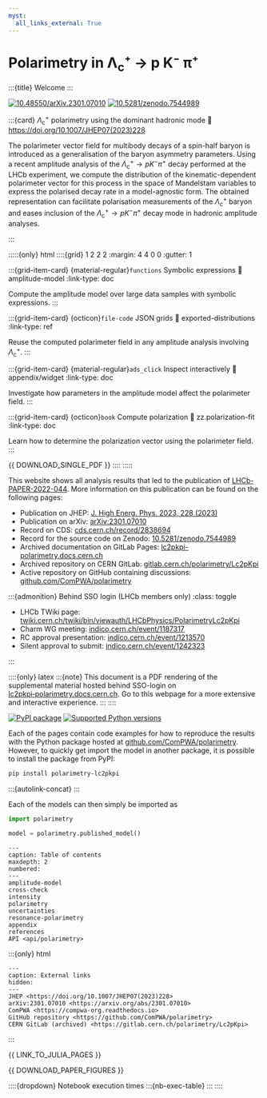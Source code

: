 ```yaml
---
myst:
  all_links_external: True
---
```


# Polarimetry in Λ<sub>c</sub>⁺&nbsp;→&nbsp;p&nbsp;K⁻&nbsp;π⁺

:::{title} Welcome
:::

[![10.48550/arXiv.2301.07010](https://zenodo.org/badge/doi/10.48550/arXiv.2301.07010.svg)](https://doi.org/10.48550/arXiv.2301.07010)
[![10.5281/zenodo.7544989](https://zenodo.org/badge/doi/10.5281/zenodo.7544989.svg)](https://doi.org/10.5281/zenodo.7544989)

<!-- cspell:disable -->

:::{card} $\Lambda^+_\mathrm{c}$ polarimetry using the dominant hadronic mode
:link: https://doi.org/10.1007/JHEP07(2023)228

The polarimeter vector field for multibody decays of a spin-half baryon is introduced as a generalisation of the baryon asymmetry parameters. Using a recent amplitude analysis of the $\Lambda^+_\mathrm{c} \to p K^- \pi^+$ decay performed at the LHCb experiment, we compute the distribution of the kinematic-dependent polarimeter vector for this process in the space of Mandelstam variables to express the polarised decay rate in a model-agnostic form. The obtained representation can facilitate polarisation measurements of the $\Lambda^+_\mathrm{c}$ baryon and eases inclusion of the $\Lambda^+_\mathrm{c} \to p K^- \pi^+$ decay mode in hadronic amplitude analyses.

<!-- cspell:enable -->

:::

:::::{only} html
::::{grid} 1 2 2 2
:margin: 4 4 0 0
:gutter: 1

:::{grid-item-card} {material-regular}`functions` Symbolic expressions
:link: amplitude-model
:link-type: doc

Compute the amplitude model over large data samples with symbolic expressions.
:::

:::{grid-item-card} {octicon}`file-code` JSON grids
:link: exported-distributions
:link-type: ref

Reuse the computed polarimeter field in any amplitude analysis involving $\Lambda_\mathrm{c}^+$.
:::

:::{grid-item-card} {material-regular}`ads_click` Inspect interactively
:link: appendix/widget
:link-type: doc

Investigate how parameters in the amplitude model affect the polarimeter field.
:::

:::{grid-item-card} {octicon}`book` Compute polarization
:link: zz.polarization-fit
:link-type: doc

Learn how to determine the polarization vector using the polarimeter field.
:::

{{ DOWNLOAD_SINGLE_PDF }}
::::
:::::

This website shows all analysis results that led to the publication of [LHCb-PAPER-2022-044](https://cds.cern.ch/record/2838694). More information on this publication can be found on the following pages:

- Publication on JHEP: [J. High Energ. Phys. 2023, 228 (2023)](<https://doi.org/10.1007/JHEP07(2023)228>)
  <!-- cspell:ignore Energ -->
- Publication on arXiv: [arXiv:2301.07010](https://arxiv.org/abs/2301.07010)
- Record on CDS: [cds.cern.ch/record/2838694](https://cds.cern.ch/record/2838694)
- Record for the source code on Zenodo: [10.5281/zenodo.7544989](https://doi.org/10.5281/zenodo.7544989)
- Archived documentation on GitLab Pages: [lc2pkpi-polarimetry.docs.cern.ch](https://lc2pkpi-polarimetry.docs.cern.ch)
- Archived repository on CERN GitLab: [gitlab.cern.ch/polarimetry/Lc2pKpi](https://gitlab.cern.ch/polarimetry/Lc2pKpi)
- Active repository on GitHub containing discussions: [github.com/ComPWA/polarimetry](https://github.com/ComPWA/polarimetry)

:::{admonition} Behind SSO login (LHCb members only)
:class: toggle

- LHCb TWiki page: [twiki.cern.ch/twiki/bin/viewauth/LHCbPhysics/PolarimetryLc2pKpi](https://twiki.cern.ch/twiki/bin/viewauth/LHCbPhysics/PolarimetryLc2pKpi)
- Charm WG meeting: [indico.cern.ch/event/1187317](https://indico.cern.ch/event/1187317)
- RC approval presentation: [indico.cern.ch/event/1213570](https://indico.cern.ch/event/1213570)
- Silent approval to submit: [indico.cern.ch/event/1242323](https://indico.cern.ch/event/1242323)

:::

<!-- cspell:ignore lc2pkpi -->

::::{only} latex
:::{note}
This document is a PDF rendering of the supplemental material hosted behind SSO-login on [lc2pkpi‑polarimetry.docs.cern.ch](https://lc2pkpi-polarimetry.docs.cern.ch). Go to this webpage for a more extensive and interactive experience.
:::
::::

[![PyPI package](https://badge.fury.io/py/polarimetry-lc2pkpi.svg)](https://pypi.org/project/polarimetry-lc2pkpi)
[![Supported Python versions](https://img.shields.io/pypi/pyversions/polarimetry-lc2pkpi)](https://pypi.org/project/polarimetry-lc2pkpi)

Each of the pages contain code examples for how to reproduce the results with the Python package hosted at [github.com/ComPWA/polarimetry](https://github.com/ComPWA/polarimetry). However, to quickly get import the model in another package, it is possible to install the package from PyPI:

```bash
pip install polarimetry-lc2pkpi
```

:::{autolink-concat}
:::

Each of the models can then simply be imported as

```python
import polarimetry

model = polarimetry.published_model()
```

<!-- cspell:ignore maxdepth -->

```{toctree}
---
caption: Table of contents
maxdepth: 2
numbered:
---
amplitude-model
cross-check
intensity
polarimetry
uncertainties
resonance-polarimetry
appendix
references
API <api/polarimetry>
```

:::{only} html

```{toctree}
---
caption: External links
hidden:
---
JHEP <https://doi.org/10.1007/JHEP07(2023)228>
arXiv:2301.07010 <https://arxiv.org/abs/2301.07010>
ComPWA <https://compwa-org.readthedocs.io>
GitHub repository <https://github.com/ComPWA/polarimetry>
CERN GitLab (archived) <https://gitlab.cern.ch/polarimetry/Lc2pKpi>
```

:::

{{ LINK_TO_JULIA_PAGES }}

{{ DOWNLOAD_PAPER_FIGURES }}

::::{dropdown} Notebook execution times
:::{nb-exec-table}
:::
::::
